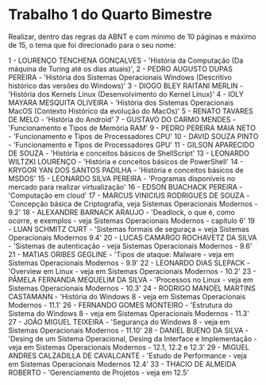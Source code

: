 # Trabalho 1 do Quarto Bimestre

Realizar, dentro das regras da ABNT e com mínimo de 10 páginas e máximo de 15, o tema que foi direcionado para o seu nome:

    
1 - LOURENÇO TENCHENA GONÇALVES - 'História da Computação (Da máquina de Turing até os dias atuais)',
2 - PEDRO AUGUSTO DUPAS PEREIRA - 'História dos Sistemas Operacionais Windows (Descritivo histórico das versões do Windows)'
3 - DIOGO BLEY RAITANI MERLIN - 'História dos Kernels Linux (Desenvolvimento do Kernel Linux)'
4 - IOLY MAYARA MESQUITA OLIVEIRA - 'História dos Sistemas Operacionais MacOS (Contexto Histórico da evolução do MacOs)'
5 - RENATO TAVARES DE MELO - 'História do Android'
7 - GUSTAVO DO CARMO MENDES - 'Funcionamento e Tipos de Memória RAM'
9 - PEDRO PEREIRA MAIA NETO - 'Funcionamento e Tipos de Processadores CPU'
10 - DAVID SOUZA PINTO - 'Funcionamento e Tipos de Processadores GPU'
11 - GILSON APARECIDO DE SOUZA - 'História e conceitos básicos de ShellScript'
13 - LEONARDO WILTZKI LOURENÇO - 'História e conceitos básicos de PowerShell'
14 - KRYGOR YAN DOS SANTOS PADILHA - 'História e conceitos básicos de MSDOS'
15 - LEONARDO SILVA PEREIRA - 'Programas disponíveis no mercado para realizar virtualização'
16 - EDSON BUACHACK PEREIRA - 'Computação em cloud'
17 - MARCUS VINICIUS RODRIGUES DE SOUZA - 'Concepção básica de Criptografia, veja Sistemas Operacionais Modernos -  9.2'
18 - ALEXANDRE BARNACK ARAUJO - 'Deadlock, o que é, como ocorre, e exemplos - veja Sistemas Operacionais Modernos - capítulo 6'
19 - LUAN SCHMITZ CURT - 'Sistemas formais de seguraça = veja Sistemas Operacionais Modernos 9.4'
20 - LUCAS CAMARGO ROCHAVETZ DA SILVA - 'Sistemas de autenticação - veja Sistemas Operacionais Modernos - 9.6'
21 - MATIAS ORIBES GEGLINE - 'Tipos de ataque: Malware - veja em Sistemas Operacionais Modernos - 9.9'
22 - LEONARDO DIAS SLEPACK - 'Overview em Linux - veja em Sistemas Operacionais Modernos - 10.2'
23 - PÂMELA FERNANDA MEQUELIM DA SILVA - 'Processos no Linux - veja em Sistemas Operacionais Modernos - 10.3'
24 - RODRIGO MANOEL MARTINS CASTAMANN - 'História do Windows 8 - veja em Sistemas Operacionais Modernos - 11.1'
26 - FERNANDO GOMES MONTEIRO - 'Estrutura do Sistema do Windows 8 - veja em Sistemas Operacionais Modernos - 11.3'
27 - JOÃO MIGUEL TEIXEIRA - 'Segurança do Windows 8 - veja em Sistemas Operacionais Modernos - 11.10'
28 - DANIEL BUENO DA SILVA - 'Desing de um Sistema Operacional, Desing da Interface e Implementação  - veja em Sistemas Operacionais Modernos - 12.1, 12.2 e 12.3'
29 - MIGUEL ANDRES CALZADILLA DE CAVALCANTE - 'Estudo de Performance - veja em Sistemas Operacionais Modernos 12.4'
33 - THACIO DE ALMEIDA ROBERTO - 'Gerenciamento de Projetos - veja em 12.5' 